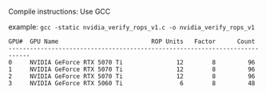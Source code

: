 Compile instructions: Use GCC

example: 
```gcc -static nvidia_verify_rops_v1.c -o nvidia_verify_rops_v1```

```
GPU#  GPU Name                          ROP Units   Factor      Count
----------------------------------------------------------------------------
0     NVIDIA GeForce RTX 5070 Ti               12        8         96
1     NVIDIA GeForce RTX 5070 Ti               12        8         96
2     NVIDIA GeForce RTX 5070 Ti               12        8         96
3     NVIDIA GeForce RTX 5060 Ti                6        8         48
```
